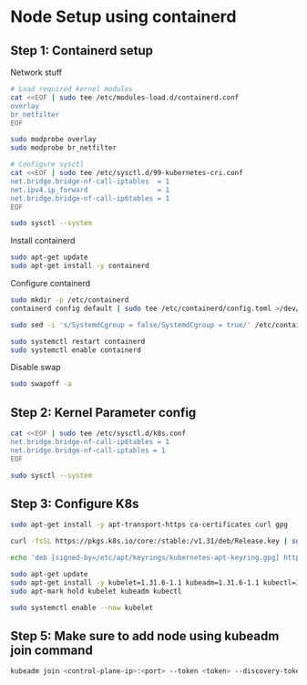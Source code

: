 # Node Setup using containerd

## Step 1: Containerd setup

Network stuff

```bash
# Load required kernel modules
cat <<EOF | sudo tee /etc/modules-load.d/containerd.conf
overlay
br_netfilter
EOF

sudo modprobe overlay
sudo modprobe br_netfilter

# Configure sysctl
cat <<EOF | sudo tee /etc/sysctl.d/99-kubernetes-cri.conf
net.bridge.bridge-nf-call-iptables  = 1
net.ipv4.ip_forward                 = 1
net.bridge.bridge-nf-call-ip6tables = 1
EOF

sudo sysctl --system
```

Install containerd

```bash
sudo apt-get update
sudo apt-get install -y containerd
```

Configure containerd

```bash
sudo mkdir -p /etc/containerd
containerd config default | sudo tee /etc/containerd/config.toml >/dev/null

sudo sed -i 's/SystemdCgroup = false/SystemdCgroup = true/' /etc/containerd/config.toml

sudo systemctl restart containerd
sudo systemctl enable containerd
```

Disable swap

```bash
sudo swapoff -a
```

## Step 2: Kernel Parameter config

```bash
cat <<EOF | sudo tee /etc/sysctl.d/k8s.conf
net.bridge.bridge-nf-call-ip6tables = 1
net.bridge.bridge-nf-call-iptables = 1
EOF

sudo sysctl --system
```

## Step 3: Configure K8s

```bash
sudo apt-get install -y apt-transport-https ca-certificates curl gpg

curl -fsSL https://pkgs.k8s.io/core:/stable:/v1.31/deb/Release.key | sudo gpg --dearmor -o /etc/apt/keyrings/kubernetes-apt-keyring.gpg

echo 'deb [signed-by=/etc/apt/keyrings/kubernetes-apt-keyring.gpg] https://pkgs.k8s.io/core:/stable:/v1.31/deb/ /' | sudo tee /etc/apt/sources.list.d/kubernetes.list

sudo apt-get update
sudo apt-get install -y kubelet=1.31.6-1.1 kubeadm=1.31.6-1.1 kubectl=1.31.6-1.1 cri-tools=1.31.1-1.1
sudo apt-mark hold kubelet kubeadm kubectl

sudo systemctl enable --now kubelet
```

## Step 5: Make sure to add node using kubeadm join command

```bash
kubeadm join <control-plane-ip>:<port> --token <token> --discovery-token-ca-cert-hash sha256:<hash>
```